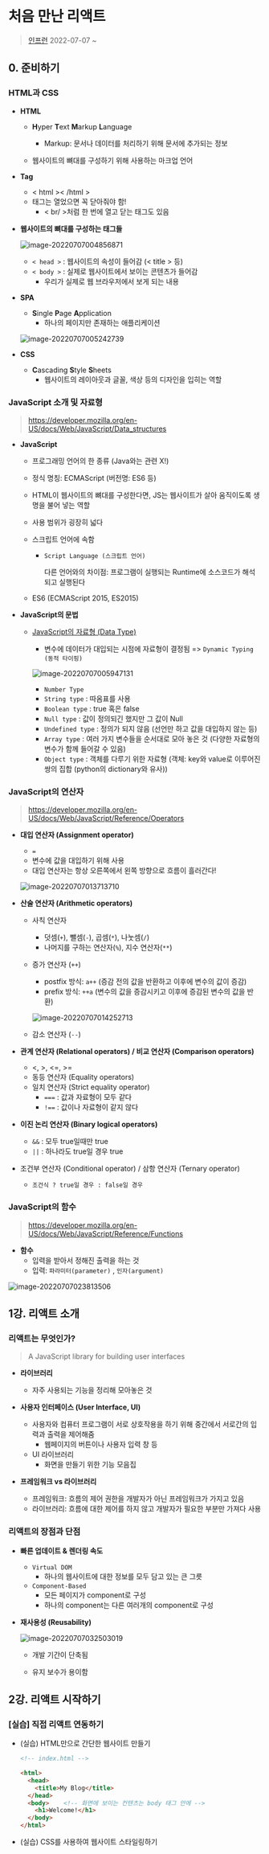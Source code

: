 # 처음 만난 리액트

> [인프런](https://www.inflearn.com/course/%EC%B2%98%EC%9D%8C-%EB%A7%8C%EB%82%9C-%EB%A6%AC%EC%95%A1%ED%8A%B8/dashboard)  2022-07-07 ~



## 0. 준비하기

### HTML과 CSS

- **HTML**

  - **H**yper **T**ext **M**arkup **L**anguage
    - Markup: 문서나 데이터를 처리하기 위해 문서에 추가되는 정보

  - 웹사이트의 뼈대를 구성하기 위해 사용하는 마크업 언어



- **Tag**
  - < html >< /html >
  - 태그는 열었으면 꼭 닫아줘야 함!
    - < br/ >처럼 한 번에 열고 닫는 태그도 있음



- **웹사이트의 뼈대를 구성하는 태그들**

  ![image-20220707004856871](C:\Users\drsuneamer\AppData\Roaming\Typora\typora-user-images\image-20220707004856871.png)

  

  - `< head >` : 웹사이트의 속성이 들어감 (< title > 등)
  - `< body >` : 실제로 웹사이트에서 보이는 콘텐츠가 들어감
    - 우리가 실제로 웹 브라우저에서 보게 되는 내용



- **SPA**

  - **S**ingle **P**age **A**pplication
    - 하나의 페이지만 존재하는 애플리케이션

  ![image-20220707005242739](C:\Users\drsuneamer\AppData\Roaming\Typora\typora-user-images\image-20220707005242739.png)



- **CSS**
  - **C**ascading **S**tyle **S**heets
    - 웹사이트의 레이아웃과 글꼴, 색상 등의 디자인을 입히는 역할



### JavaScript 소개 및 자료형

> https://developer.mozilla.org/en-US/docs/Web/JavaScript/Data_structures

- **JavaScript**

  - 프로그래밍 언어의 한 종류 (Java와는 관련 X!)

  - 정식 명칭: ECMAScript (버전명: ES6 등)

  - HTML이 웹사이트의 뼈대를 구성한다면, JS는 웹사이트가 살아 움직이도록 생명을 불어 넣는 역할

  - 사용 범위가 굉장히 넓다

  - 스크립트 언어에 속함

    - `Script Language (스크립트 언어)`

      다른 언어와의 차이점: 프로그램이 실행되는 Runtime에 소스코드가 해석되고 실행된다

  - ES6 (ECMAScript 2015, ES2015)



- **JavaScript의 문법**

  - <u>JavaScript의 자료형 (Data Type)</u>

    - 변수에 데이터가 대입되는 시점에 자료형이 결정됨 => `Dynamic Typing (동적 타이핑)`

    ![image-20220707005947131](C:\Users\drsuneamer\AppData\Roaming\Typora\typora-user-images\image-20220707005947131.png)

    - `Number Type`
    - `String type` : 따옴표를 사용
    - `Boolean type` : true 혹은 false
    - `Null type` : 값이 정의되긴 했지만 그 값이 Null
    - `Undefined type` : 정의가 되지 않음 (선언만 하고 값을 대입하지 않는 등)
    - `Array type` : 여러 가지 변수들을 순서대로 모아 놓은 것 (다양한 자료형의 변수가 함께 들어갈 수 있음)
    - `Object type` : 객체를 다루기 위한 자료형 (객체: key와 value로 이루어진 쌍의 집합 (python의 dictionary와 유사)) 



### JavaScript의 연산자

> https://developer.mozilla.org/en-US/docs/Web/JavaScript/Reference/Operators

- **대입 연산자 (Assignment operator)**

  - `=`
  - 변수에 값을 대입하기 위해 사용
  - 대입 연산자는 항상 오른쪽에서 왼쪽 방향으로 흐름이 흘러간다!

  ![image-20220707013713710](C:\Users\drsuneamer\AppData\Roaming\Typora\typora-user-images\image-20220707013713710.png)



- **산술 연산자 (Arithmetic operators)**

  - 사칙 연산자

    - 덧셈(`+`), 뺄셈(`-`), 곱셈(`*`), 나눗셈(`/`)
    - 나머지를 구하는 연산자(`%`), 지수 연산자(`**`)

  - 증가 연산자 (`++`)

    - postfix 방식: `a++` (증감 전의 값을 반환하고 이후에 변수의 값이 증감)
    - prefix 방식: `++a` (변수의 값을 증감시키고 이후에 증감된 변수의 값을 반환)

    ![image-20220707014252713](C:\Users\drsuneamer\AppData\Roaming\Typora\typora-user-images\image-20220707014252713.png)

  - 감소 연산자 (`--`)



- **관계 연산자 (Relational operators) / 비교 연산자 (Comparison operators)**
  - <, >, <=, >=
  - 동등 연산자 (Equality operators)
  - 일치 연산자 (Strict equality operator)
    - `===` : 값과 자료형이 모두 같다
    - `!==` : 값이나 자료형이 같지 않다



- **이진 논리 연산자 (Binary logical operators)**
  - `&&` : 모두 true일때만 true
  - `||` : 하나라도 true일 경우 true



- 조건부 연산자 (Conditional operator) / 삼항 연산자 (Ternary operator)
  - `조건식 ? true일 경우 : false일 경우`



### JavaScript의 함수

> https://developer.mozilla.org/en-US/docs/Web/JavaScript/Reference/Functions

- **함수**
  - 입력을 받아서 정해진 출력을 하는 것
  - 입력: `파라미터(parameter)` , `인자(argument)`



![image-20220707023813506](C:\Users\drsuneamer\AppData\Roaming\Typora\typora-user-images\image-20220707023813506.png)



## 1강. 리액트 소개

### 리액트는 무엇인가?

> A JavaScript library for building user interfaces

- **라이브러리**
  - 자주 사용되는 기능을 정리해 모아놓은 것



- **사용자 인터페이스 (User Interface, UI)**
  - 사용자와 컴퓨터 프로그램이 서로 상호작용을 하기 위해 중간에서 서로간의 입력과 출력을 제어해줌
    - 웹페이지의 버튼이나 사용자 입력 창 등
  - UI 라이브러리
    - 화면을 만들기 위한 기능 모음집



- **프레임워크 vs 라이브러리**
  - 프레임워크: 흐름의 제어 권한을 개발자가 아닌 프레임워크가 가지고 있음
  - 라이브러리: 흐름에 대한 제어를 하지 않고 개발자가 필요한 부분만 가져다 사용



### 리액트의 장점과 단점

- **빠른 업데이트 & 렌더링 속도**
  - `Virtual DOM`
    - 하나의 웹사이트에 대한 정보를 모두 담고 있는 큰 그릇
  - `Component-Based`
    - 모든 페이지가 component로 구성
    - 하나의 component는 다른 여러개의 component로 구성



- **재사용성 (Reusability)**

  ![image-20220707032503019](C:\Users\drsuneamer\AppData\Roaming\Typora\typora-user-images\image-20220707032503019.png)

  - 개발 기간이 단축됨
  
  - 유지 보수가 용이함
  
    

## 2강. 리액트 시작하기

### [실습] 직접 리액트 연동하기

- (실습) HTML만으로 간단한 웹사이트 만들기

  ```html
  <!-- index.html -->
  
  <html>
    <head>
      <title>My Blog</title>
    </head>
    <body>    <!-- 화면에 보이는 컨텐츠는 body 태그 안에 -->
      <h1>Welcome!</h1>
    </body>
  </html>
  ```

  

- (실습) CSS를 사용하여 웹사이트 스타일링하기